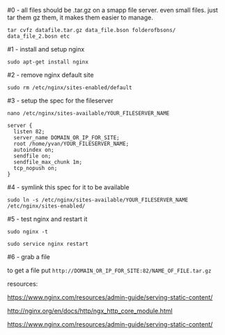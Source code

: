 #0 - all files should be .tar.gz on a smapp file server. even small files. just tar them gz them, it makes them easier to manage.

`tar cvfz datafile.tar.gz data_file.bson folderofbsons/ data_file_2.bosn etc`

#1 - install and setup nginx

`sudo apt-get install nginx`

#2 - remove nginx default site

`sudo rm /etc/nginx/sites-enabled/default`

#3 - setup the spec for the fileserver

`nano /etc/nginx/sites-available/YOUR_FILESERVER_NAME`

```
server {
  listen 82;
  server_name DOMAIN_OR_IP_FOR_SITE;
  root /home/yvan/YOUR_FILESERVER_NAME;
  autoindex on;
  sendfile on;
  sendfile_max_chunk 1m;
  tcp_nopush on;
}
```

#4 - symlink this spec for it to be available

`sudo ln -s /etc/nginx/sites-available/YOUR_FILESERVER_NAME /etc/nginx/sites-enabled/`

#5 - test nginx and restart it

`sudo nginx -t`

`sudo service nginx restart`

#6 - grab a file

to get a file put `http://DOMAIN_OR_IP_FOR_SITE:82/NAME_OF_FILE.tar.gz`

resources:

https://www.nginx.com/resources/admin-guide/serving-static-content/

http://nginx.org/en/docs/http/ngx_http_core_module.html

https://www.nginx.com/resources/admin-guide/serving-static-content/